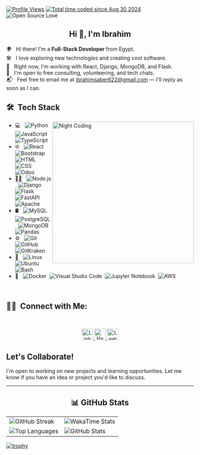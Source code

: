[![Profile Views](https://komarev.com/ghpvc/?username=ibrahimsaber1&color=brightgreen)](https://github.com/ibrahimsaber1)
<a href="https://wakatime.com/@6f167b12-89c3-42b1-bc17-55bfeceb8662"><img src="https://wakatime.com/badge/user/6f167b12-89c3-42b1-bc17-55bfeceb8662.svg" alt="Total time coded since Aug 30 2024" /></a>
![Open Source Love](https://badges.frapsoft.com/os/v1/open-source.svg?v=103)
<h2 align="center">Hi 👋, I'm Ibrahim</h2>
<!-- <h2>👨🏻‍💻 &nbsp;About Me:</h2>  -->
🌍 &nbsp; Hi there! I'm a <b> Full-Stack Developer </b> from Egypt.<br>
🛠️ &nbsp; I love exploring new technologies and creating cool software.<br>
🚀 &nbsp; Right now, I'm working with React, Django, MongoDB, and Flask.<br>
🎯 &nbsp; I'm open to free consulting, volunteering, and tech chats.<br>
📬 &nbsp; Feel free to email me at <a href="mailto:ibrahimsaber622@gmail.com">ibrahimsaber622@gmail.com</a> — I'll reply as soon as I can.<br>
<!--📄 &nbsp;Please have a look at my [Résumé](https://www.ibra.com/resume.html) for more details about me. I'm open to feedback and suggestions!-->
<!-- <br> --> 
<h2>🛠 &nbsp;Tech Stack</h2>
<img alt="Night Coding" src="https://user-images.githubusercontent.com/74038190/225813708-98b745f2-7d22-48cf-9150-083f1b00d6c9.gif" align="right" width="380"/>
 
- 💻 &nbsp;
  ![Python](https://img.shields.io/badge/Python-000000?style=flat&logo=python&logoColor=white)&nbsp;
  ![JavaScript](https://img.shields.io/badge/JavaScript-000000?style=flat&logo=javascript&logoColor=white)&nbsp;
  ![TypeScript](https://img.shields.io/badge/TypeScript-000000?style=flat&logo=typescript&logoColor=white)&nbsp;
- 🌐 &nbsp;
  ![React](https://img.shields.io/badge/React-000000?style=flat&logo=react&logoColor=white)&nbsp;
  ![Bootstrap](https://img.shields.io/badge/Bootstrap-000000?style=flat&logo=bootstrap&logoColor=white)&nbsp;
  ![HTML](https://img.shields.io/badge/HTML-000000?style=flat&logo=html5&logoColor=white)&nbsp;
  ![CSS](https://img.shields.io/badge/CSS-000000?style=flat&logo=css3&logoColor=white)&nbsp;
  ![Odoo](https://img.shields.io/badge/Odoo-000000?style=flat&logo=odoo&logoColor=white)&nbsp;
- 👨‍💻 &nbsp;
  ![Node.js](https://img.shields.io/badge/Node.js-000000?style=flat&logo=node.js&logoColor=white)&nbsp;
  ![Django](https://img.shields.io/badge/Django-000000?style=flat&logo=django&logoColor=white)&nbsp;
  ![Flask](https://img.shields.io/badge/Flask-000000?style=flat&logo=flask&logoColor=white)&nbsp;
  ![FastAPI](https://img.shields.io/badge/FastAPI-000000?style=flat&logo=fastapi&logoColor=white)&nbsp;
  ![Apache](https://img.shields.io/badge/Apache-000000?style=flat&logo=apache&logoColor=white)&nbsp;
- 🛢 &nbsp;
  ![MySQL](https://img.shields.io/badge/MySQL-000000?style=flat&logo=mysql&logoColor=white)&nbsp;
  ![PostgreSQL](https://img.shields.io/badge/PostgreSQL-000000?style=flat&logo=postgresql&logoColor=white)&nbsp;
  ![MongoDB](https://img.shields.io/badge/MongoDB-000000?style=flat&logo=mongodb&logoColor=white)&nbsp;
  ![Pandas](https://img.shields.io/badge/Pandas-000000?style=flat&logo=pandas&logoColor=white)&nbsp;
- ⚙️ &nbsp;
  ![Git](https://img.shields.io/badge/Git-000000?style=flat&logo=git&logoColor=white)&nbsp;
  ![GitHub](https://img.shields.io/badge/GitHub-000000?style=flat&logo=github&logoColor=white)&nbsp;
  ![GitKraken](https://img.shields.io/badge/GitKraken-000000?style=flat&logo=gitkraken&logoColor=white)&nbsp;
- 🐧 &nbsp;
  ![Linux](https://img.shields.io/badge/Linux-000000?style=flat&logo=linux&logoColor=white)&nbsp;
  ![Ubuntu](https://img.shields.io/badge/Ubuntu-000000?style=flat&logo=ubuntu&logoColor=white)&nbsp;
  ![Bash](https://img.shields.io/badge/Bash-000000?style=flat&logo=gnu-bash&logoColor=white)&nbsp;
- 🔧 &nbsp;
  ![Docker](https://img.shields.io/badge/Docker-000000?style=flat&logo=docker&logoColor=white)&nbsp;
  ![Visual Studio Code](https://img.shields.io/badge/Visual_Studio_Code-000000?style=flat&logo=visual-studio-code&logoColor=white)&nbsp;
  ![Jupyter Notebook](https://img.shields.io/badge/Jupyter_Notebook-000000?style=flat&logo=jupyter&logoColor=white)&nbsp;
  ![AWS](https://img.shields.io/badge/AWS-000000?style=flat&logo=amazon-aws&logoColor=white)&nbsp;
<br>

<h2>🤝🏻 &nbsp;Connect with Me:</h2>
<br>
<p align="center">
  <a href="https://www.linkedin.com/in/ibrahim1saber/" target="blank">
    <img src="https://img.shields.io/badge/LinkedIn-000000?style=flat&logo=linkedin&logoColor=white" alt="LinkedIn" height="30" />
  </a>
<!--   <a href="https://www.instagram.com/ibrahimsabe.r/" target="blank">
    <img src="https://img.shields.io/badge/Instagram-000000?style=flat&logo=instagram&logoColor=white" alt="Instagram" height="30" />
  </a>
  <a href="https://www.facebook.com/ibrahim1saber/" target="blank">
    <img src="https://img.shields.io/badge/Facebook-000000?style=flat&logo=facebook&logoColor=white" alt="Facebook" height="30" />
  </a> -->
  <a href="https://www.hackerrank.com/profile/ibrahimsaber622" target="blank">
    <img src="https://img.shields.io/badge/Hackerrank-000000?style=flat&logo=hackerrank&logoColor=white" alt="Hackerrank" height="30" />
  </a>
  <a href="https://leetcode.com/u/ibrahimsaber622/" target="blank">
    <img src="https://img.shields.io/badge/LeetCode-000000?style=flat&logo=leetcode&logoColor=white" alt="LeetCode" height="30" />
  </a>
</p>
 
## Let's Collaborate!

I'm open to working on new projects and learning opportunities. Let me know if you have an idea or project you'd like to discuss.

--- 

<h2 align="center"> 📊 GitHub Stats </h2>

<table>
  <tr>
    <td>
      <img src="https://github-readme-streak-stats.herokuapp.com/?user=ibrahimsaber1&theme=dark" alt="GitHub Streak" />
<!--     [![GitHub Streak](https://streak-stats.demolab.com?user=ibrahimsaber1&theme=dark&date_format=j%20M%5B%20Y%5D)](https://git.io/streak-stats) --> 
    </td>
    <td>
      <img src="https://github-readme-stats.vercel.app/api/wakatime?username=ibrahimsaber1&layout=compact&theme=dark" alt="WakaTime Stats" />
    </td>
  </tr>
  <tr>
    <td>
      <img src="https://github-readme-stats.vercel.app/api/top-langs/?username=ibrahimsaber1&layout=compact&hide=html,CSS&theme=dark" alt="Top Languages" />
    </td>
    <td>
      <img src="https://github-readme-stats.vercel.app/api?username=ibrahimsaber1&show_icons=true&hide_title=true&theme=dark" alt="GitHub Stats" />
    </td>
  </tr>
</table>

[![trophy](https://github-profile-trophy.vercel.app/?username=ibrahimsaber1&theme=onedark)](https://github.com/ibrahimsaber1/github-profile-trophy)


